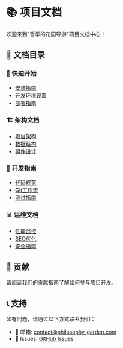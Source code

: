 # 📚 项目文档

欢迎来到"哲学的花园导游"项目文档中心！

## 📖 文档目录

### 🚀 快速开始
- [安装指南](./installation.md)
- [开发环境设置](./development.md)
- [部署指南](./deployment.md)

### 🏗️ 架构文档
- [项目架构](./architecture.md)
- [数据结构](./data-structure.md)
- [组件设计](./components.md)

### 🔧 开发指南
- [代码规范](./coding-standards.md)
- [Git工作流](./git-workflow.md)
- [测试指南](./testing.md)

### 📊 运维文档
- [性能监控](./monitoring.md)
- [SEO优化](./seo.md)
- [安全指南](./security.md)

## 🤝 贡献
请阅读我们的[贡献指南](../CONTRIBUTING.md)了解如何参与项目开发。

## 📞 支持
如有问题，请通过以下方式联系我们：
- 📧 邮箱: contact@philosophy-garden.com
- 🐛 Issues: [GitHub Issues](https://github.com/username/philosophy-garden-guide/issues)